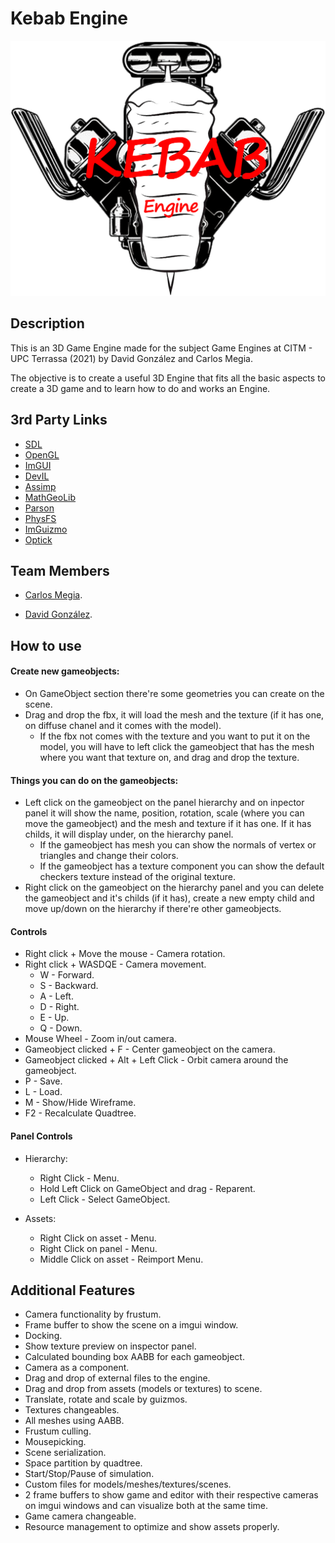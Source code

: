 # Kebab Engine

![David](/docs/Images/Kebab_engine_image.png)

## Description

This is an 3D Game Engine made for the subject Game Engines at CITM - UPC Terrassa (2021) by David González and Carlos Megia.

The objective is to create a useful 3D Engine that fits all the basic aspects to create a 3D game and to learn how to do and works an Engine.

## 3rd Party Links

- [SDL](https://www.libsdl.org/)
- [OpenGL](https://www.opengl.org/)
- [ImGUI](https://github.com/ocornut/imgui)
- [DevIL](http://openil.sourceforge.net/)
- [Assimp](https://github.com/assimp/assimp)
- [MathGeoLib](https://github.com/juj/MathGeoLib)
- [Parson](https://github.com/kgabis/parson)
- [PhysFS](https://github.com/icculus/physfs)
- [ImGuizmo](https://github.com/CedricGuillemet/ImGuizmo)
- [Optick](https://github.com/bombomby/optick)

## Team Members

- [Carlos Megia](https://github.com/Chuchocoronel).

- [David González](https://github.com/MagiX7).

## How to use

#### Create new gameobjects:

- On GameObject section there're some geometries you can create on the scene.
- Drag and drop the fbx, it will load the mesh and the texture (if it has one, on diffuse chanel and it comes with the model).
  * If the fbx not comes with the texture and you want to put it on the model, you will have to left click the gameobject that has the mesh where you want that texture on, and drag and drop the texture.

#### Things you can do on the gameobjects:

- Left click on the gameobject on the panel hierarchy and on inpector panel it will show the name, position, rotation, scale (where you can move the gameobject) and the mesh and texture if it has one. If it has childs, it will display under, on the hierarchy panel.
  * If the gameobject has mesh you can show the normals of vertex or triangles and change their colors.
  * If the gameobject has a texture component you can show the default checkers texture instead of the original texture.
- Right click on the gameobject on the hierarchy panel and you can delete the gameobject and it's childs (if it has), create a new empty child and move up/down on the hierarchy if there're other gameobjects.

#### Controls

- Right click + Move the mouse - Camera rotation.
- Right click + WASDQE - Camera movement.
  * W - Forward.
  * S - Backward.
  * A - Left.
  * D - Right.
  * E - Up.
  * Q - Down.
- Mouse Wheel - Zoom in/out camera.
- Gameobject clicked + F - Center gameobject on the camera.
- Gameobject clicked + Alt + Left Click - Orbit camera around the gameobject.
- P - Save.
- L - Load.
- M - Show/Hide Wireframe.
- F2 - Recalculate Quadtree.

#### Panel Controls

- Hierarchy:
  * Right Click - Menu.
  * Hold Left Click on GameObject and drag - Reparent.
  * Left Click - Select GameObject.

- Assets:
  * Right Click on asset - Menu.
  * Right Click on panel - Menu.
  * Middle Click on asset - Reimport Menu.

## Additional Features

- Camera functionality by frustum.
- Frame buffer to show the scene on a imgui window.
- Docking.
- Show texture preview on inspector panel.
- Calculated bounding box AABB for each gameobject.
- Camera as a component.
- Drag and drop of external files to the engine.
- Drag and drop from assets (models or textures) to scene.
- Translate, rotate and scale by guizmos.
- Textures changeables.
- All meshes using AABB.
- Frustum culling.
- Mousepicking.
- Scene serialization.
- Space partition by quadtree.
- Start/Stop/Pause of simulation.
- Custom files for models/meshes/textures/scenes.
- 2 frame buffers to show game and editor with their respective cameras on imgui windows and can visualize both at the same time.
- Game camera changeable.
- Resource management to optimize and show assets properly.
